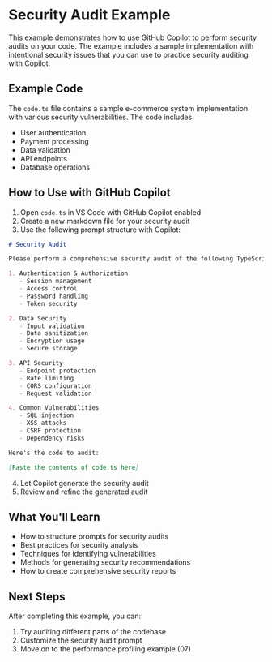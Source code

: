 # Security Audit Example

This example demonstrates how to use GitHub Copilot to perform security audits on your code. The example includes a sample implementation with intentional security issues that you can use to practice security auditing with Copilot.

## Example Code

The `code.ts` file contains a sample e-commerce system implementation with various security vulnerabilities. The code includes:
- User authentication
- Payment processing
- Data validation
- API endpoints
- Database operations

## How to Use with GitHub Copilot

1. Open `code.ts` in VS Code with GitHub Copilot enabled
2. Create a new markdown file for your security audit
3. Use the following prompt structure with Copilot:

```markdown
# Security Audit

Please perform a comprehensive security audit of the following TypeScript code. Focus on:

1. Authentication & Authorization
   - Session management
   - Access control
   - Password handling
   - Token security

2. Data Security
   - Input validation
   - Data sanitization
   - Encryption usage
   - Secure storage

3. API Security
   - Endpoint protection
   - Rate limiting
   - CORS configuration
   - Request validation

4. Common Vulnerabilities
   - SQL injection
   - XSS attacks
   - CSRF protection
   - Dependency risks

Here's the code to audit:

[Paste the contents of code.ts here]
```

4. Let Copilot generate the security audit
5. Review and refine the generated audit

## What You'll Learn

- How to structure prompts for security audits
- Best practices for security analysis
- Techniques for identifying vulnerabilities
- Methods for generating security recommendations
- How to create comprehensive security reports

## Next Steps

After completing this example, you can:
1. Try auditing different parts of the codebase
2. Customize the security audit prompt
3. Move on to the performance profiling example (07) 